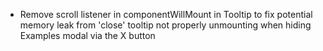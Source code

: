- Remove scroll listener in componentWillMount in Tooltip to fix potential memory leak from 'close' tooltip not properly unmounting when hiding Examples modal via the X button
